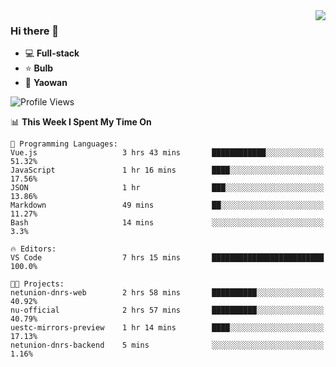 <img  align="right" src="https://github-readme-stats.vercel.app/api?username=LolipopJ&show_icons=true&count_private=true&hide_title=true&include_all_commits=true&theme=vue">

### Hi there 👋

- :computer: **Full-stack**
- :star: **Bulb**
- :pill: **Yaowan**

<!--START_SECTION:waka-->
![Profile Views](http://img.shields.io/badge/Profile%20Views-5-blue)

📊 **This Week I Spent My Time On** 

```text
💬 Programming Languages: 
Vue.js                   3 hrs 43 mins       ████████████░░░░░░░░░░░░░   51.32% 
JavaScript               1 hr 16 mins        ████░░░░░░░░░░░░░░░░░░░░░   17.56% 
JSON                     1 hr                ███░░░░░░░░░░░░░░░░░░░░░░   13.86% 
Markdown                 49 mins             ██░░░░░░░░░░░░░░░░░░░░░░░   11.27% 
Bash                     14 mins             ░░░░░░░░░░░░░░░░░░░░░░░░░   3.3%

🔥 Editors: 
VS Code                  7 hrs 15 mins       █████████████████████████   100.0%

🐱‍💻 Projects: 
netunion-dnrs-web        2 hrs 58 mins       ██████████░░░░░░░░░░░░░░░   40.92% 
nu-official              2 hrs 57 mins       ██████████░░░░░░░░░░░░░░░   40.79% 
uestc-mirrors-preview    1 hr 14 mins        ████░░░░░░░░░░░░░░░░░░░░░   17.13% 
netunion-dnrs-backend    5 mins              ░░░░░░░░░░░░░░░░░░░░░░░░░   1.16%

```


<!--END_SECTION:waka-->
